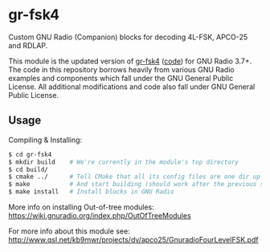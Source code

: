 # gr-fsk4
Custom GNU Radio \(Companion\) blocks for decoding 4L-FSK, APCO-25 and RDLAP.

This module is the updated version of [gr-fsk4](http://www.qsl.net/kb9mwr/projects/dv/apco25/GnuradioFourLevelFSK.pdf)
\([code](http://www.qsl.net/kb9mwr/projects/dv/apco25/gr-fsk4-22Apr08.tar.gz)\) for GNU Radio 3.7+. The code in this repository borrows heavily from various GNU Radio examples and components which fall under the GNU General Public License. All additional modifications and code also fall under GNU General Public License.

## Usage
Compiling & Installing:

```sh
$ cd gr-fsk4
$ mkdir build    # We're currently in the module's top directory
$ cd build/
$ cmake ../      # Tell CMake that all its config files are one dir up
$ make           # And start building (should work after the previous section)
$ make install   # Install blocks in GNU Radio
```

More info on installing Out-of-tree modules: https://wiki.gnuradio.org/index.php/OutOfTreeModules

For more info about this module see: http://www.qsl.net/kb9mwr/projects/dv/apco25/GnuradioFourLevelFSK.pdf
